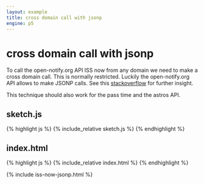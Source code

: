 ```yaml
---
layout: example
title: cross domain call with jsonp
engine: p5
---
```


# cross domain call with jsonp

To call the open-notify.org API ISS now from any domain we need to make a cross domain call. This is normally restricted. Luckily the open-notify.org API allows to make JSONP calls. See this [stackoverflow](http://stackoverflow.com/questions/11736431/make-cross-domain-ajax-jsonp-request-with-jquery) for further insight.  

This technique should also work for the pass time and the astros API.  

## sketch.js 
{% highlight js %}
{% include_relative sketch.js %}
{% endhighlight %}
## index.html 
{% highlight js %}
{% include_relative index.html %}
{% endhighlight %}

{% include iss-now-jsonp.html %}  
